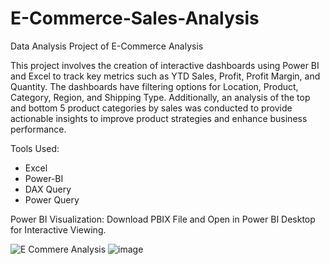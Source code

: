 # E-Commerce-Sales-Analysis
Data Analysis Project of E-Commerce Analysis

This project involves the creation of interactive dashboards using Power BI and Excel to track key metrics such as YTD Sales, Profit, Profit Margin, and Quantity. The dashboards have filtering options for Location, Product, Category, Region, and Shipping Type. Additionally, an analysis of the top and bottom 5 product categories by sales was conducted to provide actionable insights to improve product strategies and enhance business performance.

Tools Used:
<ul>
  <li>Excel </li>
  <li>Power-BI</li>
  <li>DAX Query</li>
  <li>Power Query</li>
</ul>

Power BI Visualization:
Download PBIX File and Open in Power BI Desktop for Interactive Viewing.

![E Commere Analysis](https://github.com/user-attachments/assets/4380710c-0b23-4c30-9b73-6f7f48b55800)
![image](https://github.com/user-attachments/assets/4daa6050-7634-4bb3-b2b4-7cb1ce270b22)

